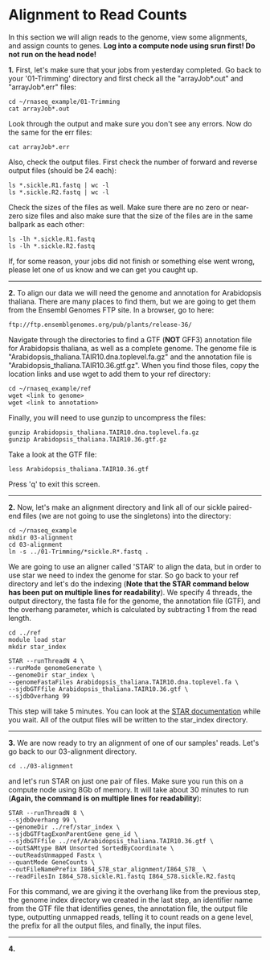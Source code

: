 Alignment to Read Counts
=========================

In this section we will align reads to the genome, view some alignments, and assign counts to genes. **Log into a compute node using srun first! Do not run on the head node!**

**1\.** First, let's make sure that your jobs from yesterday completed. Go back to your '01-Trimming' directory and first check all the "arrayJob\*.out" and "arrayJob\*.err" files:

    cd ~/rnaseq_example/01-Trimming
    cat arrayJob*.out

Look through the output and make sure you don't see any errors. Now do the same for the err files:

    cat arrayJob*.err

Also, check the output files. First check the number of forward and reverse output files (should be 24 each):

    ls *.sickle.R1.fastq | wc -l
    ls *.sickle.R2.fastq | wc -l

Check the sizes of the files as well. Make sure there are no zero or near-zero size files and also make sure that the size of the files are in the same ballpark as each other:

    ls -lh *.sickle.R1.fastq
    ls -lh *.sickle.R2.fastq

If, for some reason, your jobs did not finish or something else went wrong, please let one of us know and we can get you caught up.

---

**2\.** To align our data we will need the genome and annotation for Arabidopsis thaliana. There are many places to find them, but we are going to get them from the Ensembl Genomes FTP site. In a browser, go to here:

    ftp://ftp.ensemblgenomes.org/pub/plants/release-36/

Navigate through the directories to find a GTF (**NOT** GFF3) annotation file for Arabidopsis thaliana, as well as a complete genome. The genome file is "Arabidopsis_thaliana.TAIR10.dna.toplevel.fa.gz" and the annotation file is "Arabidopsis_thaliana.TAIR10.36.gtf.gz". When you find those files, copy the location links and use wget to add them to your ref directory:

    cd ~/rnaseq_example/ref
    wget <link to genome>
    wget <link to annotation>

Finally, you will need to use gunzip to uncompress the files:

    gunzip Arabidopsis_thaliana.TAIR10.dna.toplevel.fa.gz
    gunzip Arabidopsis_thaliana.TAIR10.36.gtf.gz

Take a look at the GTF file:

    less Arabidopsis_thaliana.TAIR10.36.gtf

Press 'q' to exit this screen.

---

**2\.** Now, let's make an alignment directory and link all of our sickle paired-end files (we are not going to use the singletons) into the directory:

    cd ~/rnaseq_example
    mkdir 03-alignment
    cd 03-alignment
    ln -s ../01-Trimming/*sickle.R*.fastq .

We are going to use an aligner called 'STAR' to align the data, but in order to use star we need to index the genome for star. So go back to your ref directory and let's do the indexing (**Note that the STAR command below has been put on multiple lines for readability**). We specify 4 threads, the output directory, the fasta file for the genome, the annotation file (GTF), and the overhang parameter, which is calculated by subtracting 1 from the read length.

    cd ../ref
    module load star
    mkdir star_index
    
    STAR --runThreadN 4 \
    --runMode genomeGenerate \
    --genomeDir star_index \
    --genomeFastaFiles Arabidopsis_thaliana.TAIR10.dna.toplevel.fa \
    --sjdbGTFfile Arabidopsis_thaliana.TAIR10.36.gtf \
    --sjdbOverhang 99

This step will take 5 minutes. You can look at the [STAR documentation](https://github.com/alexdobin/STAR/blob/master/doc/STARmanual.pdf) while you wait. All of the output files will be written to the star_index directory. 

---

**3\.** We are now ready to try an alignment of one of our samples' reads. Let's go back to our 03-alignment directory.

    cd ../03-alignment

and let's run STAR on just one pair of files. Make sure you run this on a compute node using 8Gb of memory. It will take about 30 minutes to run (**Again, the command is on multiple lines for readability**):

    STAR --runThreadN 8 \
    --sjdbOverhang 99 \
    --genomeDir ../ref/star_index \
    --sjdbGTFtagExonParentGene gene_id \
    --sjdbGTFfile ../ref/Arabidopsis_thaliana.TAIR10.36.gtf \
    --outSAMtype BAM Unsorted SortedByCoordinate \
    --outReadsUnmapped Fastx \
    --quantMode GeneCounts \
    --outFileNamePrefix I864_S78_star_alignment/I864_S78_ \
    --readFilesIn I864_S78.sickle.R1.fastq I864_S78.sickle.R2.fastq

For this command, we are giving it the overhang like from the previous step, the genome index directory we created in the last step, an identifier name from the GTF file that identifies genes, the annotation file, the output file type, outputting unmapped reads, telling it to count reads on a gene level, the prefix for all the output files, and finally, the input files.

---

**4\.**
